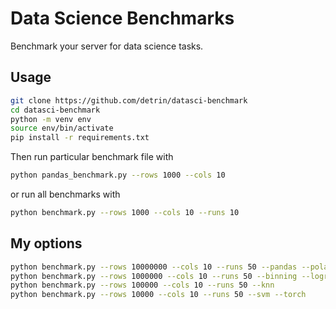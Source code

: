 # Data Science Benchmarks
Benchmark your server for data science tasks.

## Usage
```bash
git clone https://github.com/detrin/datasci-benchmark
cd datasci-benchmark
python -m venv env
source env/bin/activate
pip install -r requirements.txt
```
Then run particular benchmark file with
```bash
python pandas_benchmark.py --rows 1000 --cols 10
```
or run all benchmarks with
```bash
python benchmark.py --rows 1000 --cols 10 --runs 10
```

## My options
```bash
python benchmark.py --rows 10000000 --cols 10 --runs 50 --pandas --polars --xgboost --lightgbm 
python benchmark.py --rows 1000000 --cols 10 --runs 50 --binning --logreg 
python benchmark.py --rows 100000 --cols 10 --runs 50 --knn 
python benchmark.py --rows 10000 --cols 10 --runs 50 --svm --torch
```
